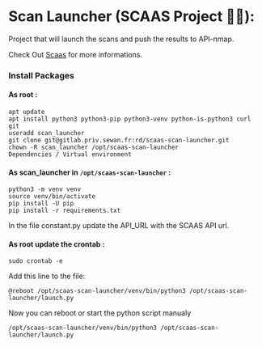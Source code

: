 # Scan Launcher (SCAAS Project 🕵🏼):

Project that will launch the scans and push the results to API-nmap.

Check Out [Scaas](https://github.com/Kymei/API-nmap) for more informations.


### Install Packages
#### As root :
```
apt update
apt install python3 python3-pip python3-venv python-is-python3 curl git
useradd scan_launcher
git clone git@gitlab.priv.sewan.fr:rd/scaas-scan-launcher.git
chown -R scan_launcher /opt/scaas-scan-launcher
Dependencies / Virtual environment
```

#### As scan_launcher in ```/opt/scaas-scan-launcher``` :
```
python3 -m venv venv
source venv/bin/activate
pip install -U pip
pip install -r requirements.txt
```

In the file constant.py update the API_URL with the SCAAS API url.

#### As root update the crontab :
```
sudo crontab -e
```

Add this line to the file:
```
@reboot /opt/scaas-scan-launcher/venv/bin/python3 /opt/scaas-scan-launcher/launch.py
```

Now you can reboot or start the python script manualy
```
/opt/scaas-scan-launcher/venv/bin/python3 /opt/scaas-scan-launcher/launch.py
```